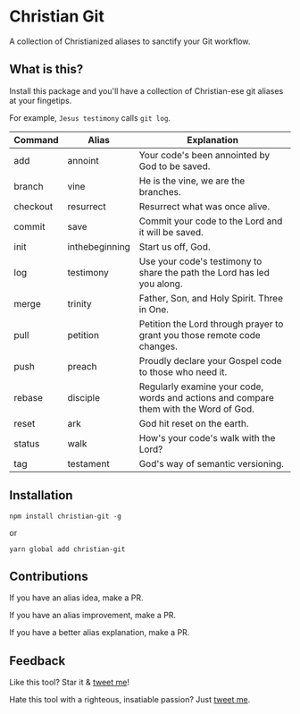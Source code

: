 # Christian Git

A collection of Christianized aliases to sanctify your Git workflow. 

## What is this?

Install this package and you'll have a collection of Christian-ese git aliases at your fingetips. 

For example, `Jesus testimony` calls `git log`. 

| Command         | Alias       | Explanation
| ------------- |---------------|--------
| add           | annoint      | Your code's been annointed by God to be saved.
| branch | vine | He is the vine, we are the branches.
| checkout | resurrect | Resurrect what was once alive.
| commit | save      | Commit your code to the Lord and it will be saved.
| init | inthebeginning | Start us off, God.
| log | testimony | Use your code's testimony to share the path the Lord has led you along.
| merge | trinity | Father, Son, and Holy Spirit. Three in One.
| pull | petition | Petition the Lord through prayer to grant you those remote code changes.
| push | preach | Proudly declare your Gospel code to those who need it.
| rebase | disciple | Regularly examine your code, words and actions and compare them with the Word of God. 
| reset | ark | God hit reset on the earth.
| status        | walk | How's your code's walk with the Lord?
| tag | testament | God's way of semantic versioning.


## Installation

`npm install christian-git -g`

or

`yarn global add christian-git`

## Contributions
If you have an alias idea, make a PR.

If you have an alias improvement, make a PR.

If you have a better alias explanation, make a PR.

## Feedback
Like this tool? Star it & [tweet me](https://www.twitter.com/amacarthur)!

Hate this tool with a righteous, insatiable passion? Just [tweet me](https://www.twitter.com/amacarthur).
